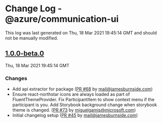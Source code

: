 # Change Log - @azure/communication-ui

This log was last generated on Thu, 18 Mar 2021 19:45:14 GMT and should not be manually modified.

<!-- Start content -->

## [1.0.0-beta.0](https://github.com/azure/communication-ui-sdk/tree/@azure/communication-ui_v1.0.0-beta.0)

Thu, 18 Mar 2021 19:45:14 GMT

### Changes

- Add api extractor for package ([PR #68](https://github.com/azure/communication-ui-sdk/pull/68) by mail@jamesburnside.com)
- Ensure react-northstar icons are always loaded as part of FluentThemeProvider.
 Fix ParticipantItem to show context menu if the participant is you.
 Add Storybook background change when storybook theme is changed.
 ([PR #73](https://github.com/azure/communication-ui-sdk/pull/73) by miguelgamis@microsoft.com)
- Initial changelog setup ([PR #45](https://github.com/azure/communication-ui-sdk/pull/45) by mail@jamesburnside.com)
